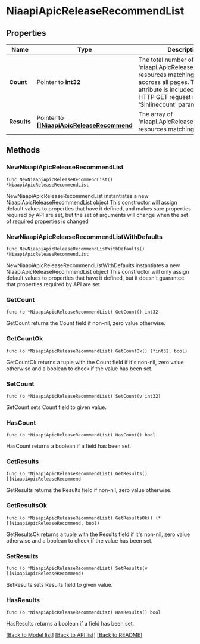 # NiaapiApicReleaseRecommendList

## Properties

Name | Type | Description | Notes
------------ | ------------- | ------------- | -------------
**Count** | Pointer to **int32** | The total number of &#39;niaapi.ApicReleaseRecommend&#39; resources matching the request, accross all pages. The &#39;Count&#39; attribute is included when the HTTP GET request includes the &#39;$inlinecount&#39; parameter. | [optional] 
**Results** | Pointer to [**[]NiaapiApicReleaseRecommend**](niaapi.ApicReleaseRecommend.md) | The array of &#39;niaapi.ApicReleaseRecommend&#39; resources matching the request. | [optional] 

## Methods

### NewNiaapiApicReleaseRecommendList

`func NewNiaapiApicReleaseRecommendList() *NiaapiApicReleaseRecommendList`

NewNiaapiApicReleaseRecommendList instantiates a new NiaapiApicReleaseRecommendList object
This constructor will assign default values to properties that have it defined,
and makes sure properties required by API are set, but the set of arguments
will change when the set of required properties is changed

### NewNiaapiApicReleaseRecommendListWithDefaults

`func NewNiaapiApicReleaseRecommendListWithDefaults() *NiaapiApicReleaseRecommendList`

NewNiaapiApicReleaseRecommendListWithDefaults instantiates a new NiaapiApicReleaseRecommendList object
This constructor will only assign default values to properties that have it defined,
but it doesn't guarantee that properties required by API are set

### GetCount

`func (o *NiaapiApicReleaseRecommendList) GetCount() int32`

GetCount returns the Count field if non-nil, zero value otherwise.

### GetCountOk

`func (o *NiaapiApicReleaseRecommendList) GetCountOk() (*int32, bool)`

GetCountOk returns a tuple with the Count field if it's non-nil, zero value otherwise
and a boolean to check if the value has been set.

### SetCount

`func (o *NiaapiApicReleaseRecommendList) SetCount(v int32)`

SetCount sets Count field to given value.

### HasCount

`func (o *NiaapiApicReleaseRecommendList) HasCount() bool`

HasCount returns a boolean if a field has been set.

### GetResults

`func (o *NiaapiApicReleaseRecommendList) GetResults() []NiaapiApicReleaseRecommend`

GetResults returns the Results field if non-nil, zero value otherwise.

### GetResultsOk

`func (o *NiaapiApicReleaseRecommendList) GetResultsOk() (*[]NiaapiApicReleaseRecommend, bool)`

GetResultsOk returns a tuple with the Results field if it's non-nil, zero value otherwise
and a boolean to check if the value has been set.

### SetResults

`func (o *NiaapiApicReleaseRecommendList) SetResults(v []NiaapiApicReleaseRecommend)`

SetResults sets Results field to given value.

### HasResults

`func (o *NiaapiApicReleaseRecommendList) HasResults() bool`

HasResults returns a boolean if a field has been set.


[[Back to Model list]](../README.md#documentation-for-models) [[Back to API list]](../README.md#documentation-for-api-endpoints) [[Back to README]](../README.md)


